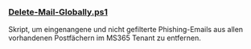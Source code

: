### [Delete-Mail-Globally.ps1](Delete-Mail-Globally.ps1)
Skript, um eingenangene und nicht gefilterte Phishing-Emails aus allen vorhandenen Postfächern im MS365 Tenant zu entfernen.
